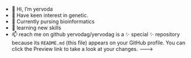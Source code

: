 - 👋 Hi, I’m yervoda
- 👀 Have keen interest in genetic. 
- 🌱 Currently pursing bioinformatics
- 💞️ learning new skills 
- 📫 reach me on github 
yervodag/yervodag is a ✨ special ✨ repository because its `README.md` (this file) appears on your GitHub profile.
You can click the Preview link to take a look at your changes.
--->
